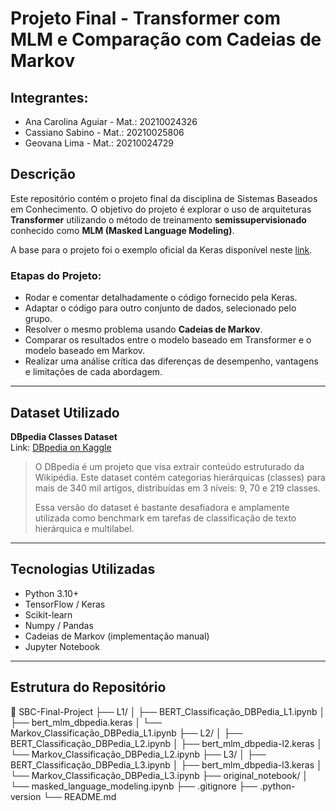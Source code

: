 # Projeto Final - Transformer com MLM e Comparação com Cadeias de Markov

## Integrantes:
- Ana Carolina Aguiar - Mat.: 20210024326
- Cassiano Sabino - Mat.: 20210025806
- Geovana Lima - Mat.: 20210024729

## Descrição

Este repositório contém o projeto final da disciplina de Sistemas Baseados em Conhecimento. O objetivo do projeto é explorar o uso de arquiteturas **Transformer** utilizando o método de treinamento **semissupervisionado** conhecido como **MLM (Masked Language Modeling)**.  

A base para o projeto foi o exemplo oficial da Keras disponível neste [link](https://keras.io/examples/nlp/masked_language_modeling/#create-bert-model-pretraining-modelfor-masked-language-modeling).

### Etapas do Projeto:

- Rodar e comentar detalhadamente o código fornecido pela Keras.
- Adaptar o código para outro conjunto de dados, selecionado pelo grupo.
- Resolver o mesmo problema usando **Cadeias de Markov**.
- Comparar os resultados entre o modelo baseado em Transformer e o modelo baseado em Markov.
- Realizar uma análise crítica das diferenças de desempenho, vantagens e limitações de cada abordagem.

---

## Dataset Utilizado

**DBpedia Classes Dataset**  
Link: [DBpedia on Kaggle](https://www.kaggle.com/datasets/danofer/dbpedia-classes/data)

> O DBpedia é um projeto que visa extrair conteúdo estruturado da Wikipédia. Este dataset contém categorias hierárquicas (classes) para mais de 340 mil artigos, distribuídas em 3 níveis: 9, 70 e 219 classes.  
>  
> Essa versão do dataset é bastante desafiadora e amplamente utilizada como benchmark em tarefas de classificação de texto hierárquica e multilabel.

---

## Tecnologias Utilizadas

- Python 3.10+
- TensorFlow / Keras
- Scikit-learn
- Numpy / Pandas
- Cadeias de Markov (implementação manual)
- Jupyter Notebook

---

## Estrutura do Repositório
📁 SBC-Final-Project
├── L1/ 
│ ├── BERT_Classificação_DBPedia_L1.ipynb 
│ ├── bert_mlm_dbpedia.keras 
│ └── Markov_Classificação_DBPedia_L1.ipynb 
├── L2/ 
│ ├── BERT_Classificação_DBPedia_L2.ipynb 
│ ├── bert_mlm_dbpedia-l2.keras 
│ └── Markov_Classificação_DBPedia_L2.ipynb 
├── L3/ 
│ ├── BERT_Classificação_DBPedia_L3.ipynb 
│ ├── bert_mlm_dbpedia-l3.keras 
│ └── Markov_Classificação_DBPedia_L3.ipynb 
├── original_notebook/ 
│ └── masked_language_modeling.ipynb 
├── .gitignore 
├── .python-version 
└── README.md

